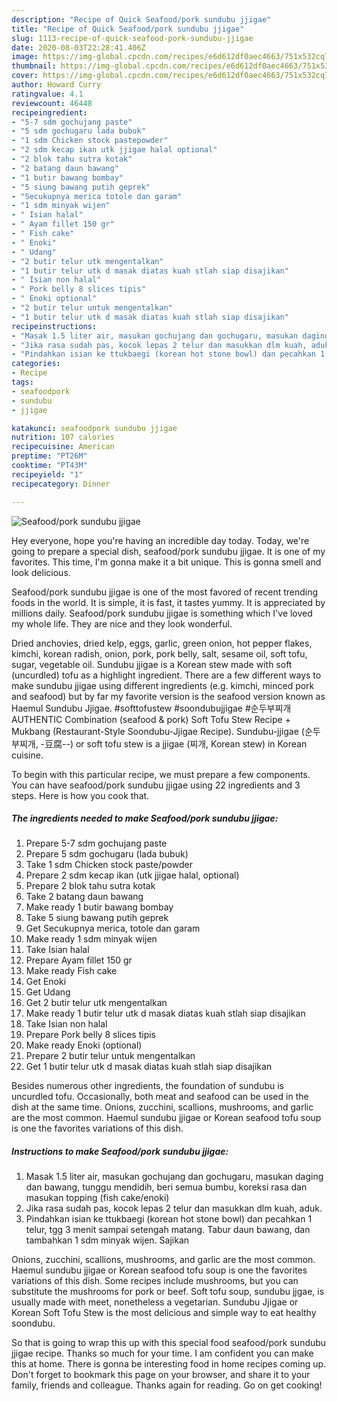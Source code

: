 ```yaml
---
description: "Recipe of Quick Seafood/pork sundubu jjigae"
title: "Recipe of Quick Seafood/pork sundubu jjigae"
slug: 1113-recipe-of-quick-seafood-pork-sundubu-jjigae
date: 2020-08-03T22:28:41.406Z
image: https://img-global.cpcdn.com/recipes/e6d612df0aec4663/751x532cq70/seafoodpork-sundubu-jjigae-foto-resep-utama.jpg
thumbnail: https://img-global.cpcdn.com/recipes/e6d612df0aec4663/751x532cq70/seafoodpork-sundubu-jjigae-foto-resep-utama.jpg
cover: https://img-global.cpcdn.com/recipes/e6d612df0aec4663/751x532cq70/seafoodpork-sundubu-jjigae-foto-resep-utama.jpg
author: Howard Curry
ratingvalue: 4.1
reviewcount: 46448
recipeingredient:
- "5-7 sdm gochujang paste"
- "5 sdm gochugaru lada bubuk"
- "1 sdm Chicken stock pastepowder"
- "2 sdm kecap ikan utk jjigae halal optional"
- "2 blok tahu sutra kotak"
- "2 batang daun bawang"
- "1 butir bawang bombay"
- "5 siung bawang putih geprek"
- "Secukupnya merica totole dan garam"
- "1 sdm minyak wijen"
- " Isian halal"
- " Ayam fillet 150 gr"
- " Fish cake"
- " Enoki"
- " Udang"
- "2 butir telur utk mengentalkan"
- "1 butir telur utk d masak diatas kuah stlah siap disajikan"
- " Isian non halal"
- " Pork belly 8 slices tipis"
- " Enoki optional"
- "2 butir telur untuk mengentalkan"
- "1 butir telur utk d masak diatas kuah stlah siap disajikan"
recipeinstructions:
- "Masak 1.5 liter air, masukan gochujang dan gochugaru, masukan daging dan bawang, tunggu mendidih, beri semua bumbu, koreksi rasa dan masukan topping (fish cake/enoki)"
- "Jika rasa sudah pas, kocok lepas 2 telur dan masukkan dlm kuah, aduk."
- "Pindahkan isian ke ttukbaegi (korean hot stone bowl) dan pecahkan 1 telur, tgg 3 menit sampai setengah matang. Tabur daun bawang, dan tambahkan 1 sdm minyak wijen. Sajikan"
categories:
- Recipe
tags:
- seafoodpork
- sundubu
- jjigae

katakunci: seafoodpork sundubu jjigae 
nutrition: 107 calories
recipecuisine: American
preptime: "PT26M"
cooktime: "PT43M"
recipeyield: "1"
recipecategory: Dinner

---
```



![Seafood/pork sundubu jjigae](https://img-global.cpcdn.com/recipes/e6d612df0aec4663/751x532cq70/seafoodpork-sundubu-jjigae-foto-resep-utama.jpg)

Hey everyone, hope you're having an incredible day today. Today, we're going to prepare a special dish, seafood/pork sundubu jjigae. It is one of my favorites. This time, I'm gonna make it a bit unique. This is gonna smell and look delicious.

Seafood/pork sundubu jjigae is one of the most favored of recent trending foods in the world. It is simple, it is fast, it tastes yummy. It is appreciated by millions daily. Seafood/pork sundubu jjigae is something which I've loved my whole life. They are nice and they look wonderful.

Dried anchovies, dried kelp, eggs, garlic, green onion, hot pepper flakes, kimchi, korean radish, onion, pork, pork belly, salt, sesame oil, soft tofu, sugar, vegetable oil. Sundubu jjigae is a Korean stew made with soft (uncurdled) tofu as a highlight ingredient. There are a few different ways to make sundubu jjigae using different ingredients (e.g. kimchi, minced pork and seafood) but by far my favorite version is the seafood version known as Haemul Sundubu Jjigae. #softtofustew #soondubujjigae #순두부찌개 AUTHENTIC Combination (seafood &amp; pork) Soft Tofu Stew Recipe + Mukbang (Restaurant-Style Soondubu-Jjigae Recipe). Sundubu-jjigae (순두부찌개, -豆腐--) or soft tofu stew is a jjigae (찌개, Korean stew) in Korean cuisine.


To begin with this particular recipe, we must prepare a few components. You can have seafood/pork sundubu jjigae using 22 ingredients and 3 steps. Here is how you cook that.

<!--inarticleads1-->

##### The ingredients needed to make Seafood/pork sundubu jjigae:

1. Prepare 5-7 sdm gochujang paste
1. Prepare 5 sdm gochugaru (lada bubuk)
1. Take 1 sdm Chicken stock paste/powder
1. Prepare 2 sdm kecap ikan (utk jjigae halal, optional)
1. Prepare 2 blok tahu sutra kotak
1. Take 2 batang daun bawang
1. Make ready 1 butir bawang bombay
1. Take 5 siung bawang putih geprek
1. Get Secukupnya merica, totole dan garam
1. Make ready 1 sdm minyak wijen
1. Take  Isian halal
1. Prepare  Ayam fillet 150 gr
1. Make ready  Fish cake
1. Get  Enoki
1. Get  Udang
1. Get 2 butir telur utk mengentalkan
1. Make ready 1 butir telur utk d masak diatas kuah stlah siap disajikan
1. Take  Isian non halal
1. Prepare  Pork belly 8 slices tipis
1. Make ready  Enoki (optional)
1. Prepare 2 butir telur untuk mengentalkan
1. Get 1 butir telur utk d masak diatas kuah stlah siap disajikan


Besides numerous other ingredients, the foundation of sundubu is uncurdled tofu. Occasionally, both meat and seafood can be used in the dish at the same time. Onions, zucchini, scallions, mushrooms, and garlic are the most common. Haemul sundubu jjigae or Korean seafood tofu soup is one the favorites variations of this dish. 

<!--inarticleads2-->

##### Instructions to make Seafood/pork sundubu jjigae:

1. Masak 1.5 liter air, masukan gochujang dan gochugaru, masukan daging dan bawang, tunggu mendidih, beri semua bumbu, koreksi rasa dan masukan topping (fish cake/enoki)
1. Jika rasa sudah pas, kocok lepas 2 telur dan masukkan dlm kuah, aduk.
1. Pindahkan isian ke ttukbaegi (korean hot stone bowl) dan pecahkan 1 telur, tgg 3 menit sampai setengah matang. Tabur daun bawang, dan tambahkan 1 sdm minyak wijen. Sajikan


Onions, zucchini, scallions, mushrooms, and garlic are the most common. Haemul sundubu jjigae or Korean seafood tofu soup is one the favorites variations of this dish. Some recipes include mushrooms, but you can substitute the mushrooms for pork or beef. Soft tofu soup, sundubu jjgae, is usually made with meet, nonetheless a vegetarian. Sundubu Jjigae or Korean Soft Tofu Stew is the most delicious and simple way to eat healthy soondubu. 

So that is going to wrap this up with this special food seafood/pork sundubu jjigae recipe. Thanks so much for your time. I am confident you can make this at home. There is gonna be interesting food in home recipes coming up. Don't forget to bookmark this page on your browser, and share it to your family, friends and colleague. Thanks again for reading. Go on get cooking!
